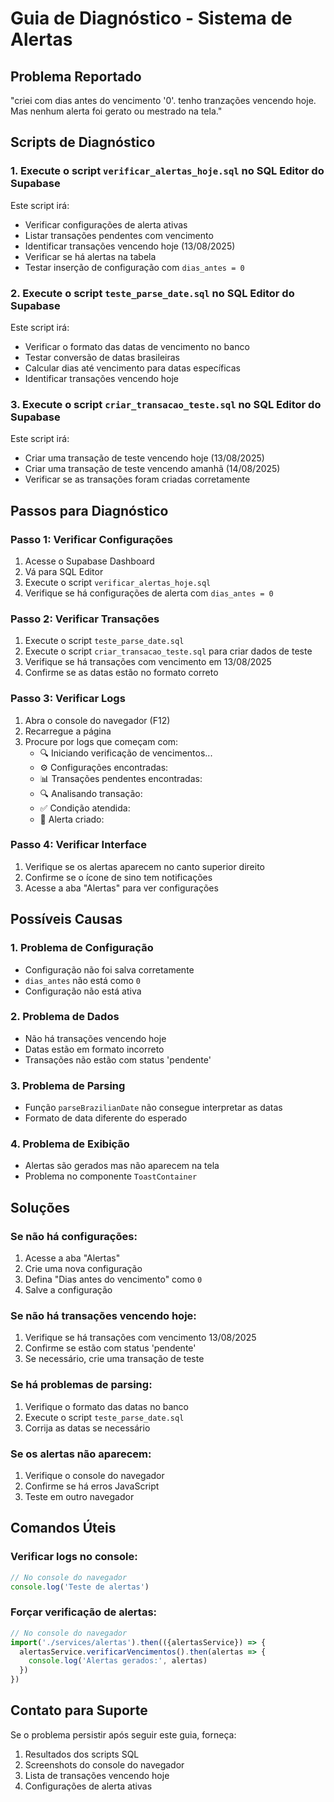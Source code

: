 # Guia de Diagnóstico - Sistema de Alertas

## Problema Reportado
"criei com dias antes do vencimento '0'. tenho tranzações vencendo hoje. Mas nenhum alerta foi gerato ou mestrado na tela."

## Scripts de Diagnóstico

### 1. Execute o script `verificar_alertas_hoje.sql` no SQL Editor do Supabase

Este script irá:
- Verificar configurações de alerta ativas
- Listar transações pendentes com vencimento
- Identificar transações vencendo hoje (13/08/2025)
- Verificar se há alertas na tabela
- Testar inserção de configuração com `dias_antes = 0`

### 2. Execute o script `teste_parse_date.sql` no SQL Editor do Supabase

Este script irá:
- Verificar o formato das datas de vencimento no banco
- Testar conversão de datas brasileiras
- Calcular dias até vencimento para datas específicas
- Identificar transações vencendo hoje

### 3. Execute o script `criar_transacao_teste.sql` no SQL Editor do Supabase

Este script irá:
- Criar uma transação de teste vencendo hoje (13/08/2025)
- Criar uma transação de teste vencendo amanhã (14/08/2025)
- Verificar se as transações foram criadas corretamente

## Passos para Diagnóstico

### Passo 1: Verificar Configurações
1. Acesse o Supabase Dashboard
2. Vá para SQL Editor
3. Execute o script `verificar_alertas_hoje.sql`
4. Verifique se há configurações de alerta com `dias_antes = 0`

### Passo 2: Verificar Transações
1. Execute o script `teste_parse_date.sql`
2. Execute o script `criar_transacao_teste.sql` para criar dados de teste
3. Verifique se há transações com vencimento em 13/08/2025
4. Confirme se as datas estão no formato correto

### Passo 3: Verificar Logs
1. Abra o console do navegador (F12)
2. Recarregue a página
3. Procure por logs que começam com:
   - 🔍 Iniciando verificação de vencimentos...
   - ⚙️ Configurações encontradas:
   - 📊 Transações pendentes encontradas:
   - 🔍 Analisando transação:
   - ✅ Condição atendida:
   - 🚨 Alerta criado:

### Passo 4: Verificar Interface
1. Verifique se os alertas aparecem no canto superior direito
2. Confirme se o ícone de sino tem notificações
3. Acesse a aba "Alertas" para ver configurações

## Possíveis Causas

### 1. Problema de Configuração
- Configuração não foi salva corretamente
- `dias_antes` não está como `0`
- Configuração não está ativa

### 2. Problema de Dados
- Não há transações vencendo hoje
- Datas estão em formato incorreto
- Transações não estão com status 'pendente'

### 3. Problema de Parsing
- Função `parseBrazilianDate` não consegue interpretar as datas
- Formato de data diferente do esperado

### 4. Problema de Exibição
- Alertas são gerados mas não aparecem na tela
- Problema no componente `ToastContainer`

## Soluções

### Se não há configurações:
1. Acesse a aba "Alertas"
2. Crie uma nova configuração
3. Defina "Dias antes do vencimento" como `0`
4. Salve a configuração

### Se não há transações vencendo hoje:
1. Verifique se há transações com vencimento 13/08/2025
2. Confirme se estão com status 'pendente'
3. Se necessário, crie uma transação de teste

### Se há problemas de parsing:
1. Verifique o formato das datas no banco
2. Execute o script `teste_parse_date.sql`
3. Corrija as datas se necessário

### Se os alertas não aparecem:
1. Verifique o console do navegador
2. Confirme se há erros JavaScript
3. Teste em outro navegador

## Comandos Úteis

### Verificar logs no console:
```javascript
// No console do navegador
console.log('Teste de alertas')
```

### Forçar verificação de alertas:
```javascript
// No console do navegador
import('./services/alertas').then(({alertasService}) => {
  alertasService.verificarVencimentos().then(alertas => {
    console.log('Alertas gerados:', alertas)
  })
})
```

## Contato para Suporte

Se o problema persistir após seguir este guia, forneça:
1. Resultados dos scripts SQL
2. Screenshots do console do navegador
3. Lista de transações vencendo hoje
4. Configurações de alerta ativas
